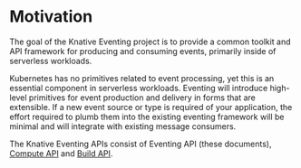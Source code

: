 # Motivation

The goal of the Knative Eventing project is to provide a common toolkit and API
framework for producing and consuming events, primarily inside of serverless
workloads.

Kubernetes has no primitives related to event processing, yet this is an
essential component in serverless workloads. Eventing will introduce high-level
primitives for event production and delivery in forms that are extensible. If a
new event source or type is required of your application, the effort required
to plumb them into the existing eventing framework will be minimal and will
integrate with existing message consumers.

The Knative Eventing APIs consist of Eventing API (these documents),
[Compute API](https://github.com/knative/serving) and
[Build API](https://github.com/knative/build).